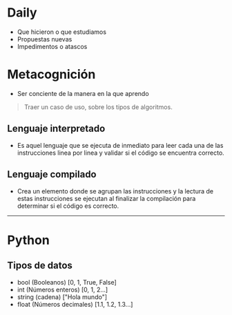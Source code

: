 # Daily
- Que hicieron o que estudiamos
- Propuestas nuevas
- Impedimentos o atascos

# Metacognición
- Ser conciente de la manera en la que aprendo

> Traer un caso de uso, sobre los tipos de algoritmos.

## Lenguaje interpretado
- Es aquel lenguaje que se ejecuta de inmediato para leer cada una de las instrucciones linea por linea y validar si el código se encuentra correcto.

## Lenguaje compilado
- Crea un elemento donde se agrupan las instrucciones y la lectura de estas instrucciones se ejecutan al finalizar la compilación para determinar si el código es correcto.

---

# Python

## Tipos de datos
- bool (Booleanos) [0, 1, True, False]
- int (Números enteros) [0, 1, 2...]
- string (cadena) ["Hola mundo"]
- float (Números decimales) [1.1, 1.2, 1.3...]
